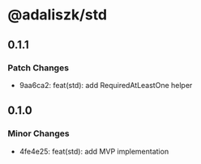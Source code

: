 # @adaliszk/std

## 0.1.1

### Patch Changes

- 9aa6ca2: feat(std): add RequiredAtLeastOne helper

## 0.1.0

### Minor Changes

- 4fe4e25: feat(std): add MVP implementation
